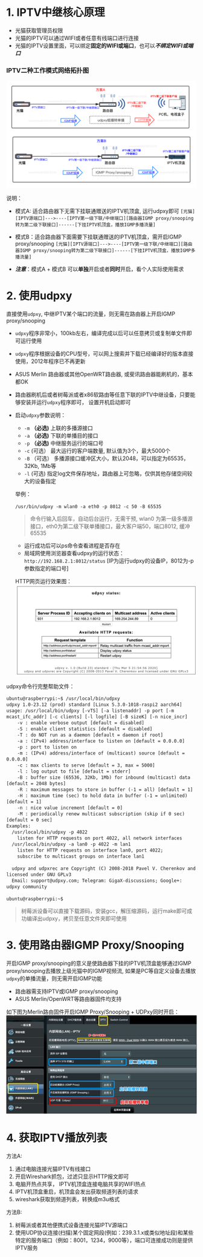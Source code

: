 # 1. IPTV中继核心原理
- 光猫获取管理员权限
- 光猫的IPTV可以通过WIFI或者任意有线端口进行连接
- 光猫的IPTV设置里面，可以绑定**固定的WIFI或端口**，也可以***不绑定WIFI或端口***

### IPTV二种工作模式网络拓扑图
![IPTV二种模式网络拓扑图](resource/iptv.png)

说明：
- 模式A: 适合路由器下无需下挂联通赠送的IPTV机顶盒, 运行udpxy即可
`
[光猫][IPTV源端口]--->----[IPTV第一级下联/中继端口][路由器IGMP proxy/snooping转为第二级下联接口]------[下挂IPTV机顶盒，播放IGMP多播流量]
`
- 模式B：适合路由器下面需要下挂联通赠送的IPTV机顶盒，需开启IGMP proxy/snooping
`
[光猫][IPTV源端口]--->----[IPTV第一级下联/中继端口][路由器IGMP proxy/snooping转为第二级下联接口]------[下挂IPTV机顶盒，播放IGMP多播流量]
`

- ***注意***：模式A + 模式B 可以**单独**开启或者**同时**开启，看个人实际使用需求

# 2. 使用udpxy
直接使用`udpxy`, 中继IPTV某个端口的流量，则无需在路由器上开启IGMP proxy/snooping
- `udpxy`程序非常小，100kb左右，编译完成以后可以任意拷贝或复制单文件即可运行使用
- `udpxy`程序根据设备的CPU型号，可以网上搜索并下载已经编译好的版本直接使用，2012年程序已不再更新
- ASUS Merlin 路由器或其他OpenWRT路由器, 或斐讯路由器能刷机的，基本都OK
- 路由器刷机后或者树莓派或者x86软路由等任意下联的IPTV中继设备，只要能够安装并运行`udpxy`程序即可， 设置开机启动即可
- 启动`udpxy`参数说明：
   * `-m` **（必选)** 上联的多播源接口
   * `-a` **（必选)** 下联的单播目的接口
   * `-p` **（必选)** 中继服务运行的端口号
   * `-c`  (可选） 最大运行的客户端数量, 默认值为3个，最大5000个
   * `-B` （可选） 多播源接口缓冲区大小，默认2048，可以指定为65535，32Kb, 1Mb等
   * `-l`  (可选)  指定log文件保存地址，路由器上可忽略，仅供其他存储空间较大的设备指定
   
   举例：
   
   `/usr/bin/udpxy -m wlan0 -a eth0 -p 8012 -c 50 -B 65535`
   > 命令行输入后回车，自动后台运行，无需干预, wlan0 为第一级多播源接口，eth0为第二级下联单播接口，最大客户端50，端口8012, 缓冲65535
   - 运行成功后可以ps命令查看进程是否存在
   - 局域网使用浏览器查看udpxy的运行状态： `http://192.168.2.1:8012/status`    [IP为运行udpxy的设备IP，8012为-p参数指定的端口号]
   
   HTTP网页运行效果图：
   ![HTTP网页运行效果图：](resource/udpxy.png)

udpxy命令行完整帮助文件：
```
ubuntu@raspberrypi:~$ /usr/local/bin/udpxy
udpxy 1.0-23.12 (prod) standard [Linux 5.3.0-1018-raspi2 aarch64]
usage: /usr/local/bin/udpxy [-vTS] [-a listenaddr] -p port [-m mcast_ifc_addr] [-c clients] [-l logfile] [-B sizeK] [-n nice_incr]
	-v : enable verbose output [default = disabled]
	-S : enable client statistics [default = disabled]
	-T : do NOT run as a daemon [default = daemon if root]
	-a : (IPv4) address/interface to listen on [default = 0.0.0.0]
	-p : port to listen on
	-m : (IPv4) address/interface of (multicast) source [default = 0.0.0.0]
	-c : max clients to serve [default = 3, max = 5000]
	-l : log output to file [default = stderr]
	-B : buffer size (65536, 32Kb, 1Mb) for inbound (multicast) data [default = 2048 bytes]
	-R : maximum messages to store in buffer (-1 = all) [default = 1]
	-H : maximum time (sec) to hold data in buffer (-1 = unlimited) [default = 1]
	-n : nice value increment [default = 0]
	-M : periodically renew multicast subscription (skip if 0 sec) [default = 0 sec]
Examples:
  /usr/local/bin/udpxy -p 4022
	listen for HTTP requests on port 4022, all network interfaces
  /usr/local/bin/udpxy -a lan0 -p 4022 -m lan1
	listen for HTTP requests on interface lan0, port 4022;
	subscribe to multicast groups on interface lan1

  udpxy and udpxrec are Copyright (C) 2008-2018 Pavel V. Cherenkov and licensed under GNU GPLv3
  Email: support@udpxy.com; Telegram: GigaX-discussions; Google+: udpxy community

ubuntu@raspberrypi:~$
```
> 树莓派设备可以直接下载源码，安装gcc，解压缩源码，运行make即可成功编译出udpxy，拷贝至任意文件夹即可使用

# 3. 使用路由器IGMP Proxy/Snooping
开启IGMP proxy/snooping的意义是使路由器下挂的IPTV机顶盒能够通过IGMP proxy/snooping去播放上级光猫中的IGMP视频流, 如果是PC等自定义设备去播放`udpxy`的单播流量，则无需开启IGMP功能
- 路由器需支持IPTV或IGMP proxy/snooping
- ASUS Merlin/OpenWRT等路由器固件均支持

如下图为Merlin路由固件开启IGMP Proxy/Snooping + UDPxy同时开启：
   ![Merlin路由器固件开启IGMP Proxy/Snooping + UDPxy同时开启：](resource/merlin.jpg)


# 4. 获取IPTV播放列表
方法A:
1. 通过电脑连接光猫IPTV有线接口
2. 开启Wireshark抓包，过滤只显示HTTP报文即可
3. 电脑开热点共享， IPTV机顶盒连接电脑共享的WIFI热点
4. IPTV机顶盒重启，机顶盒会发出获取频道列表的请求
5. wireshark获取到频道列表，转换成m3u格式

方法B:
1. 树莓派或者其他便携式设备连接光猫IPTV源端口
2. 使用UDP协议连接(扫描)某个固定网段(例如：239.3.1.x或类似地址段)和某些特定的服务端口（例如：8001，1234，9000等），端口可连接成功则是提供IPTV服务
